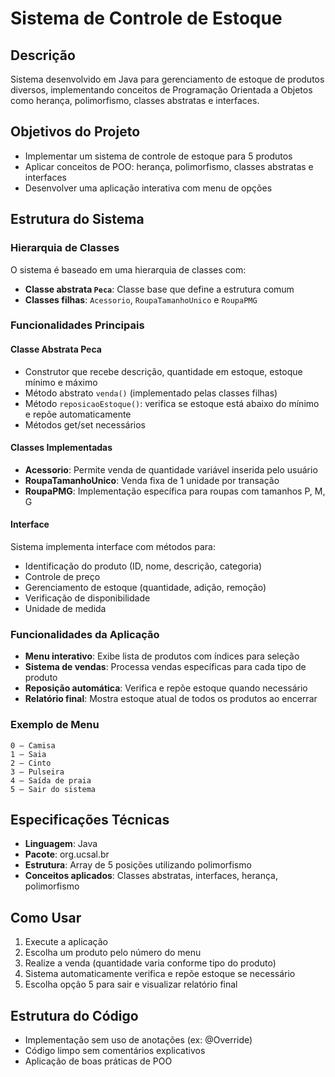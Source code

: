 # Sistema de Controle de Estoque

## Descrição
Sistema desenvolvido em Java para gerenciamento de estoque de produtos diversos, implementando conceitos de Programação Orientada a Objetos como herança, polimorfismo, classes abstratas e interfaces.

## Objetivos do Projeto
- Implementar um sistema de controle de estoque para 5 produtos
- Aplicar conceitos de POO: herança, polimorfismo, classes abstratas e interfaces
- Desenvolver uma aplicação interativa com menu de opções

## Estrutura do Sistema

### Hierarquia de Classes
O sistema é baseado em uma hierarquia de classes com:
- **Classe abstrata `Peca`**: Classe base que define a estrutura comum
- **Classes filhas**: `Acessorio`, `RoupaTamanhoUnico` e `RoupaPMG`

### Funcionalidades Principais

#### Classe Abstrata Peca
- Construtor que recebe descrição, quantidade em estoque, estoque mínimo e máximo
- Método abstrato `venda()` (implementado pelas classes filhas)
- Método `reposicaoEstoque()`: verifica se estoque está abaixo do mínimo e repõe automaticamente
- Métodos get/set necessários

#### Classes Implementadas
- **Acessorio**: Permite venda de quantidade variável inserida pelo usuário
- **RoupaTamanhoUnico**: Venda fixa de 1 unidade por transação
- **RoupaPMG**: Implementação específica para roupas com tamanhos P, M, G

#### Interface
Sistema implementa interface com métodos para:
- Identificação do produto (ID, nome, descrição, categoria)
- Controle de preço
- Gerenciamento de estoque (quantidade, adição, remoção)
- Verificação de disponibilidade
- Unidade de medida

### Funcionalidades da Aplicação
- **Menu interativo**: Exibe lista de produtos com índices para seleção
- **Sistema de vendas**: Processa vendas específicas para cada tipo de produto  
- **Reposição automática**: Verifica e repõe estoque quando necessário
- **Relatório final**: Mostra estoque atual de todos os produtos ao encerrar

### Exemplo de Menu
```
0 – Camisa
1 – Saia  
2 – Cinto
3 – Pulseira
4 – Saída de praia
5 – Sair do sistema
```

## Especificações Técnicas
- **Linguagem**: Java
- **Pacote**: org.ucsal.br
- **Estrutura**: Array de 5 posições utilizando polimorfismo
- **Conceitos aplicados**: Classes abstratas, interfaces, herança, polimorfismo

## Como Usar
1. Execute a aplicação
2. Escolha um produto pelo número do menu
3. Realize a venda (quantidade varia conforme tipo do produto)
4. Sistema automaticamente verifica e repõe estoque se necessário
5. Escolha opção 5 para sair e visualizar relatório final

## Estrutura do Código
- Implementação sem uso de anotações (ex: @Override)
- Código limpo sem comentários explicativos
- Aplicação de boas práticas de POO
